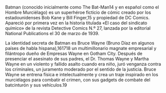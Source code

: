 

Batman (conocido inicialmente como The Bat-Man14​ y en español como el Hombre Murciélago) es un superhéroe 
ficticio de cómic creado por los estadounidenses Bob Kane y Bill Finger,15​ y propiedad de DC Comics.
Apareció por primera vez en la historia titulada «El caso del sindicato químico» de la revista Detective Comics N.º 27,
lanzada por la editorial National Publications el 30 de marzo de 1939.

La identidad secreta de Batman es Bruce Wayne (Bruno Díaz en algunos países de habla hispana),16​17​18​ un multimillonario magnate empresarial
y filántropo dueño de Empresas Wayne en Gotham City. Después de presenciar el asesinato de sus padres, el Dr. 
Thomas Wayne y Martha Wayne en un violento y fallido asalto cuando era niño, juró venganza contra los criminales, 
un juramento moderado por el sentido de la justicia. Bruce Wayne se entrena física e intelectualmente y
crea un traje inspirado en los murciélagos para combatir el crimen, con sus gadgets de combate del batcinturón y sus vehículos.19

